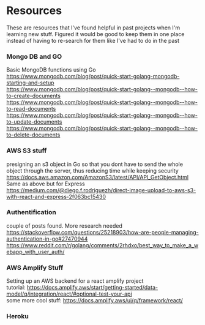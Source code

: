 # Resources
These are resources that I've found helpful in past projects when I'm learning new stuff. 
Figured it would be good to keep them in one place instead of having to re-search for them like I've had to do in the past

### Mongo DB and GO

Basic MongoDB functions using Go  
https://www.mongodb.com/blog/post/quick-start-golang-mongodb-starting-and-setup  
https://www.mongodb.com/blog/post/quick-start-golang--mongodb--how-to-create-documents  
https://www.mongodb.com/blog/post/quick-start-golang--mongodb--how-to-read-documents  
https://www.mongodb.com/blog/post/quick-start-golang--mongodb--how-to-update-documents  
https://www.mongodb.com/blog/post/quick-start-golang--mongodb--how-to-delete-documents  

### AWS S3 stuff

presigning an s3 object in Go so that you dont have to send the whole object through the server, thus reducing time while keeping security  
https://docs.aws.amazon.com/AmazonS3/latest/API/API_GetObject.html  
Same as above but for Express    
https://medium.com/@diego.f.rodriguezh/direct-image-upload-to-aws-s3-with-react-and-express-2f063bc15430

### Authentification

couple of posts found. More research needed  
https://stackoverflow.com/questions/25218903/how-are-people-managing-authentication-in-go#27470944
https://www.reddit.com/r/golang/comments/2rhdxo/best_way_to_make_a_webapp_with_user_auth/

### AWS Amplify Stuff

Setting up an AWS backend for a react amplify project  
tutorial: https://docs.amplify.aws/start/getting-started/data-model/q/integration/react/#optional-test-your-api    
some more cool stuff: https://docs.amplify.aws/ui/q/framework/react/  

### Heroku


